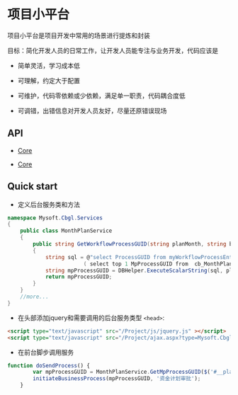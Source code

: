 
# 项目小平台
项目小平台是项目开发中常用的场景进行提炼和封装

目标：简化开发人员的日常工作，让开发人员能专注与业务开发，代码应该是

+ 简单灵活，学习成本低

+ 可理解，约定大于配置

+ 可维护，代码零依赖或少依赖，满足单一职责，代码耦合度低

+ 可调错，出错信息对开发人员友好，尽量还原错误现场


## API

+ [Core](/docs/core)

+ [Core](/docs/control)

## Quick start
+ 定义后台服务类和方法

```C#
namespace Mysoft.Cbgl.Services
{
    public class MonthPlanService
    {
        public string GetWorkflowProcessGUID(string planMonth, string buguid)
        {
            string sql = @"select ProcessGUID from myWorkflowProcessEntity where  IsHistory=0 and BusinessGUID in
                        ( select top 1 MpProcessGUID from  cb_MonthPlan  where planmonth=@0 and buguid=@1)";
            string mpProcessGUID = DBHelper.ExecuteScalarString(sql, planMonth, buguid);
            return mpProcessGUID;
        }
    }
    //more...
}
```

+ 在头部添加jquery和需要调用的后台服务类型
`<head>`:

```html
<script type="text/javascript" src="/Project/js/jquery.js" ></script>
<script type="text/javascript" src="/Project/ajax.aspx?type=Mysoft.Cbgl.Services.MonthPlanService"></script>
```

+ 在前台脚步调用服务

```javascript
function doSendProcess() {
		var mpProcessGUID = MonthPlanService.GetMpProcessGUID($('#__planMonth').val(), $('#txtBUGUID').val());
		initiateBusinessProcess(mpProcessGUID, '资金计划审批');
	}
```
